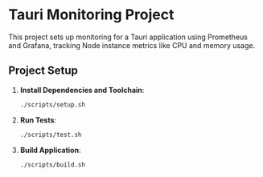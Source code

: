 # Tauri Monitoring Project

This project sets up monitoring for a Tauri application using Prometheus and Grafana, tracking Node instance metrics like CPU and memory usage.

## Project Setup

1. **Install Dependencies and Toolchain**:
   ```bash
   ./scripts/setup.sh

2. **Run Tests**:
    ```bash
   ./scripts/test.sh

3. **Build Application**:
    ```bash
   ./scripts/build.sh